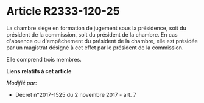 # Article R2333-120-25

La chambre siège en formation de jugement sous la présidence, soit du président de la commission, soit du président de la
chambre. En cas d'absence ou d'empêchement du président de la chambre, elle est présidée par un magistrat désigné à cet effet
par le président de la commission.

Elle comprend trois membres.

**Liens relatifs à cet article**

_Modifié par_:

  - Décret n°2017-1525 du 2 novembre 2017 - art. 7
